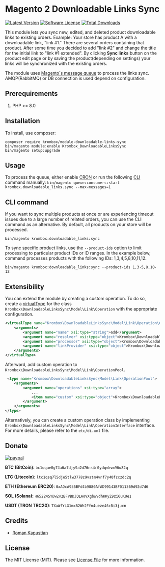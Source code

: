 # Magento 2 Downloadable Links Sync

[![Latest Version](https://img.shields.io/github/tag/krombox/module-downloadable-links-sync.svg?style=flat-square)](https://github.com/krombox/module-downloadable-links-sync/tags)
[![Software License](https://img.shields.io/badge/license-MIT-brightgreen.svg?style=flat-square)](LICENSE)
[![Total Downloads](https://img.shields.io/packagist/dt/krombox/module-downloadable-links-sync.svg?style=flat-square)](https://packagist.org/packages/krombox/module-downloadable-links-sync)

This module lets you sync new, edited, and deleted product downloadable links to existing orders.
Example: Your store has product A with a downloadable link, "link #1." There are several orders containing that product.
After some time you decided to add "link #2" and change the title for the initial link to "link #1 extended".
By clicking **Sync links** button on the product edit page or by saving the product(depending on settings) your links will be
synchronized with the existing orders.

The module uses [Magento`s message queue](https://developer.adobe.com/commerce/php/development/components/message-queues/) to process the links sync. AMQP(RabbitMQ) or DB connection is used depend on configuration.

## Prerequirements

1) PHP >= 8.0

## Installation

To install, use composer:

```
composer require krombox/module-downloadable-links-sync
bin/magento module:enable Krombox_DownloadableLinksSync
bin/magento setup:upgrade
```

## Usage

To process the queue, either enable [CRON](https://experienceleague.adobe.com/en/docs/commerce-operations/configuration-guide/cli/configure-cron-jobs) or run the following  [CLI](https://experienceleague.adobe.com/en/docs/commerce-operations/configuration-guide/cli/start-message-queues) command manually: ``bin/magento queue:consumers:start krombox.downloadable_links.sync --max-messages=1``

## CLI command

If you want to sync multiple products at once or are experiencing timeout issues due to a large number of related orders, you can use the CLI command as an alternative. By default, all products on your store will be processed.

``bin/magento krombox:downloadable_links:sync``

To sync specific product links, use the ``--product-ids`` option to limit processing to particular product IDs or ID ranges. In the example below, command processes products with the following IDs: 1,3,4,5,8,10,11,12.

``bin/magento krombox:downloadable_links:sync --product-ids 1,3-5,8,10-12``

## Extensibility

You can extend the module by creating a custom operation. To do so, create a [virtualType](https://developer.adobe.com/commerce/php/development/build/dependency-injection-file/#virtual-types) for the class ``Krombox\DownloadableLinksSync\Model\Link\Operation`` with the appropriate configuration.

```xml
<virtualType name="Krombox\DownloadableLinksSync\Model\Link\Operation\Custom" type="Krombox\DownloadableLinksSync\Model\Link\Operation">
    <arguments>
        <argument name="name" xsi:type="string">add</argument>
        <argument name="resolver" xsi:type="object">Krombox\DownloadableLinksSync\Model\Link\Resolver\Custom</argument>
        <argument name="processor" xsi:type="object">Krombox\DownloadableLinksSync\Model\Link\Processor\Custom</argument>
        <argument name="linkProvider" xsi:type="object">Krombox\DownloadableLinksSync\Model\Link\Provider\Main</argument>
    </arguments>
</virtualType>
```
 
Afterward, add custom operation to ``Krombox\DownloadableLinksSync\Model\Link\OperationPool``.

```xml
 <type name="Krombox\DownloadableLinksSync\Model\Link\OperationPool">
    <arguments>
        <argument name="operations" xsi:type="array">
            ...
            <item name="custom" xsi:type="object">Krombox\DownloadableLinksSync\Model\Link\Operation\Custom</item>
        </argument>
    </arguments>
</type>
```
    
Alternatively, you can create a custom operation class by implementing ``Krombox\DownloadableLinksSync\Model\Link\OperationInterface`` interface.
For more details, please refer to the ``etc/di.xml`` file.

## Donate

[![paypal](https://www.paypalobjects.com/en_US/i/btn/btn_donateCC_LG.gif)](https://www.paypal.com/donate/?hosted_button_id=MWKEDP5DK5BMN)

**BTC (BitCoin)**: ``bc1qqae0g74a6a7djy9a2d76ns4r0ydqvkvm96u82q``

**LTC (Litecoin)**: ``ltc1qsq7l5dje5tlw3778z9vstm4vnf7y40fzczdc2q``

**ETH (Ethereum ERC20)**: ``0xADcA955BFd4b9080AfAD99143BF011369d92d7d6``

**SOL (Solana)**: ``H65224SYDw2v2BFVBDJQLAoVXgbwVdhKKyZ9zi6uKUe1``

**USDT (TRON TRC20)**: ``TXaWfYLG1mx82Wh2Ffn4ueze46cBi3jucn``



## Credits

- [Roman Kapustian](https://github.com/krombox)


## License

The MIT License (MIT). Please see [License File](https://github.com/krombox/module-downloadable-links-sync/blob/master/LICENSE) for more information.
